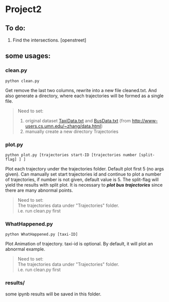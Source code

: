 # Project2

## To do:

1. Find the intersections. [openstreet]

## some usages:
### clean.py
	python clean.py

Get remove the last two columns, rewrite into a new file cleaned.txt. And also generate a directory, where each trajectories will be formed as a single file.  
>Need to set:  
>1. original dataset [TaxiData.txt](http://www-users.cs.umn.edu/~tianhe/BIGDATA/UrbanCPS/TaxiData/TaxiData) and [BusData.txt](http://www-users.cs.umn.edu/~tianhe/BIGDATA/UrbanCPS/BusData/BusData) (from http://www-users.cs.umn.edu/~zhang/data.html)   
>2. manually create a new directory Trajectories

### plot.py
	python plot.py [trajectories start-ID [trajectories number [split-flag] ] ]

Plot each trajectory under the trajectories folder.
Default plot first 5 (no args given). Can manually set start trajectories id and continue to plot a number of trajectories, if number is not given, default value is 5. The split-flag will yield the results with split plot. It is necessary to ***plot bus trajectories*** since there are many abnormal points.
>Need to set:  
>The trajectories data under "Trajectories" folder.  
>i.e. run clean.py first

### WhatHappened.py
	python WhatHappened.py [taxi-ID]
	
Plot Animation of trajectory. taxi-id is optional. By default, it will plot an abnormal example.  
>Need to set:  
>The trajectories data under "Trajectories" folder.  
>i.e. run clean.py first

### results/
some ipynb results will be saved in this folder. 
